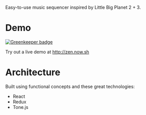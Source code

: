 Easy-to-use music sequencer inspired by Little Big Planet 2 + 3.

# Demo

[![Greenkeeper badge](https://badges.greenkeeper.io/nickjohnson-dev/aria.svg)](https://greenkeeper.io/)

Try out a live demo at http://zen.now.sh

# Architecture

Built using functional concepts and these great technologies:

- React
- Redux
- Tone.js
